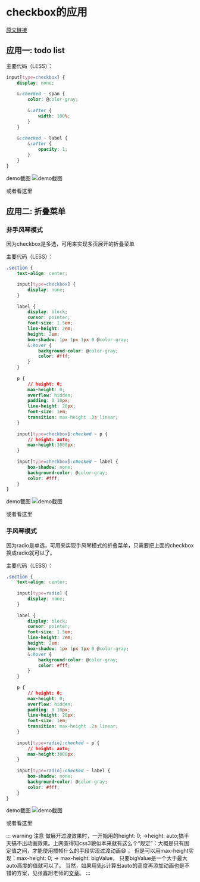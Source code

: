 # checkbox的应用

[原文链接](https://xiaotianxia.github.io/blog/vuepress/css/use_of_checkbox.html)

## 应用一: todo list

主要代码（LESS）：

```css
input[type=checkbox] {
	display: none;
	
	&:checked ~ span {
		color: @color-gray;
		
		&:after {
			width: 100%;
		}
	}
	
	&:checked ~ label {
		&:after {
			opacity: 1;
		}
	}
}
```

demo截图
![demo截图](http://pq3mt9wke.bkt.clouddn.com/blogchekbox001.gif)

或者看这里
<show-in-codepen :href="'https://codepen.io/_tianxia/pen/NMJyMR'"></show-in-codepen>


## 应用二: 折叠菜单

### 非手风琴模式

因为checkbox是多选，可用来实现多页展开的折叠菜单

主要代码（LESS）：
```css
.section {
	text-align: center;

	input[type=checkbox] {
		display: none;
	}
	
	label {
		display: block;
		cursor: pointer;
		font-size: 1.5em;
		line-height: 2em;
		height: 2em;
		box-shadow: 1px 1px 1px 0 @color-gray;
		&:hover {
			background-color: @color-gray;
			color: #fff;
		}
	}
	
	p {
		// height: 0;
		max-height: 0;
		overflow: hidden;
		padding: 0 10px;
		line-height: 20px;
		font-size: 1em;
		transition: max-height .3s linear;
	}
	
	input[type=checkbox]:checked ~ p {
		// height: auto;
		max-height:3000px;
	}
	
	input[type=checkbox]:checked ~ label {
		box-shadow: none;
		background-color: @color-gray;
		color: #fff;
	}
}
```
demo截图
![demo截图](http://pq3mt9wke.bkt.clouddn.com/chekbox002.gif)

或者看这里
<show-in-codepen :href="'https://codepen.io/_tianxia/pen/ZoPMeE'"></show-in-codepen>

### 手风琴模式

因为radio是单选，可用来实现手风琴模式的折叠菜单，只需要把上面的checkbox换成radio就可以了。

主要代码（LESS）：
```css
.section {
	text-align: center;
	
	input[type=radio] {
		display: none;
	}
	
	label {
		display: block;
		cursor: pointer;
		font-size: 1.5em;
		line-height: 2em;
		height: 2em;
		box-shadow: 1px 1px 1px 0 @color-gray;
		&:hover {
			background-color: @color-gray;
			color: #fff;
		}
	}
	
	p {
		// height: 0;
		max-height: 0;
		overflow: hidden;
    	padding: 0 10px;
		line-height: 20px;
		font-size: 1em;
		transition: max-height .2s linear;
	}
	
	input[type=radio]:checked ~ p {
		// height: auto;
		max-height:3000px;
	}
	
	input[type=radio]:checked ~ label {
		box-shadow: none;
		background-color: @color-gray;
		color: #fff;
	}
}
```
demo截图
![demo截图](http://pq3mt9wke.bkt.clouddn.com/chekbox003.gif)

或者看这里
<show-in-codepen :href="'https://codepen.io/_tianxia/pen/vjPwmb'"></show-in-codepen>

::: warning 注意
做展开过渡效果时，一开始用的height: 0; ->height: auto;搞半天搞不出动画效果。上网查得知css3貌似本来就有这么个“规定”：大概是只有固定值之间，才能使用插帧什么的手段实现过渡动画:smile: 。
但是可以用max-height实现：max-height: 0; -> max-height: bigValue， 只要bigValue是一个大于最大auto高度的值就可以了。
当然，如果用先js计算出auto的高度再添加动画也是不错的方案，见张鑫旭老师的[文章](http://www.zhangxinxu.com/study/201501/css3-any-height-transition.html)。
:::

<!-- <comment-tool></comment-tool> -->